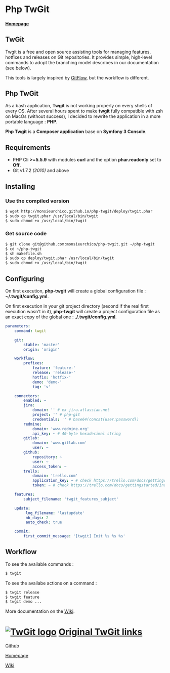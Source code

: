 Php TwGit
==========

#### [Homepage](http://monsieurchico.github.io/php-twgit/)

## TwGit

Twgit is a free and open source assisting tools for managing features, hotfixes and releases on Git repositories.
It provides simple, high-level commands to adopt the branching model describes in our documentation (see below).

This tools is largely inspired by [GitFlow](https://github.com/nvie/gitflow), but the workflow is different.

## Php TwGit

As a bash application, **Twgit** is not working properly on every shells of every OS. After several hours spent to make **twgit** fully compatible with zsh on MacOs (without success), I decided to rewrite the application in a more portable language : **PHP**.

**Php Twgit** is a **Composer application** base on **Symfony 3 Console**.

## Requirements

- PHP Cli **>=5.5.9** with modules **curl** and the option **phar.readonly** set to **Off**.
- Git v1.7.2 _(2010)_ and above

## Installing

### Use the compiled version

```bash
$ wget http://monsieurchico.github.io/php-twgit/deploy/twgit.phar
$ sudo cp twgit.phar /usr/local/bin/twgit
$ sudo chmod +x /usr/local/bin/twgit
```

### Get source code

```bash
$ git clone git@github.com:monsieurchico/php-twgit.git ~/php-twgit
$ cd ~/php-twgit
$ sh makefile.sh
$ sudo cp deploy/twgit.phar /usr/local/bin/twgit
$ sudo chmod +x /usr/local/bin/twgit
```

## Configuring

On first execution, **php-twgit** will create a global configuration file : **~/.twgit/config.yml**.

On first execution in your git project directory (second if the real first execution wasn't in it), **php-twgit** will create a project configuration file as an exact copy of the global one : **./.twgit/config.yml**.

```yaml
parameters:
    command: twgit

    git:
        stable: 'master'
        origin: 'origin'

    workflow:
        prefixes:
            feature: 'feature-'
            release: 'release-'
            hotfix: 'hotfix-'
            demo: 'demo-'
            tag: 'v'

    connectors:
        enabled: ~
        jira:
            domain: '' # ex jira.atlassian.net
            project: '' # php-git
            credentials: '' # base64(concat(user:password))
        redmine:
            domain: 'www.redmine.org'
            api_key: ~ # 40-byte hexadecimal string
        gitlab:
            domain: 'www.gitlab.com'
            user: ~
        github:
            repository: ~
            user: ~
            access_token: ~
        trello:
            domain: 'trello.com'
            application_key: ~ # check https://trello.com/docs/gettingstarted/index.html#getting-an-application-key
            token: ~ # check https://trello.com/docs/gettingstarted/index.html#getting-a-token-from-a-user

    features:
        subject_filename: 'twgit_features_subject'

    update:
         log_filename: 'lastupdate'
         nb_days: 2
         auto_check: true

    commit:
        first_commit_message: '[twgit] Init %s %s %s'

```

## Workflow

To see the available commands :

```bash
$ twgit
```

To see the availabe actions on a command :

```bash
$ twgit release
$ twgit feature
$ twgit demo ...
```

More documentation on the [Wiki](https://github.com/Twenga/twgit/wiki).

[![TwGit logo](https://github.com/Twenga/twgit/raw/stable/doc/logo-med.png)](http://twgit.twenga.com/) [Original TwGit links](https://github.com/Twenga/twgit/)
====

[Github](https://github.com/Twenga/twgit/)

[Homepage](http://twgit.twenga.com/)

[Wiki](https://github.com/Twenga/twgit/wiki)